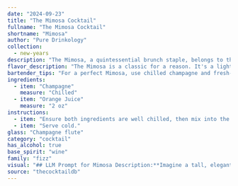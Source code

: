 ```yaml
---
date: "2024-09-23"
title: "The Mimosa Cocktail"
fullname: "The Mimosa Cocktail"
shortname: "Mimosa"
author: "Pure Drinkology"
collection:
  - new-years
description: "The Mimosa, a quintessential brunch staple, belongs to the **Fizz family**, characterized by the combination of sparkling wine and a citrus juice.  Its origins trace back to the late 19th century, likely originating in France, where it was initially called Buck's Fizz. "
flavor_description: "The Mimosa is a classic for a reason. It's a light and refreshing cocktail with a vibrant citrus flavor. The champagne provides a delicate effervescence and dry, yeasty notes, while the orange juice adds a burst of sweetness and tang. The combination is perfectly balanced, making it an ideal brunch or celebratory drink.  "
bartender_tips: "For a perfect Mimosa, use chilled champagne and fresh-squeezed orange juice.  A 1:1 ratio is classic, but adjust to your taste.  Gently pour the juice into the champagne to avoid excessive foaming.  Don't overfill the glass, leaving room for a garnish of orange peel or a fresh raspberry. "
ingredients:
  - item: "Champagne"
    measure: "Chilled"
  - item: "Orange Juice"
    measure: "2 oz"
instructions:
  - item: "Ensure both ingredients are well chilled, then mix into the glass."
  - item: "Serve cold."
glass: "Champagne flute"
category: "cocktail"
has_alcohol: true
base_spirit: "wine"
family: "fizz"
visual: "## LLM Prompt for Mimosa Description:**Imagine a tall, elegant champagne flute filled to the brim with a vibrant, effervescent concoction.  Describe the visual elements of this classic cocktail:*** **What color is the drink?**  Is it a pale, golden yellow, or a more vibrant, almost orange hue?* **How does the light interact with the drink?**  Does it sparkle and shimmer, reflecting the light in a myriad of tiny bubbles?* **What about the bubbles themselves?**  Are they fine and delicate, creating a constant stream of upward movement, or are they larger and more pronounced?* **Are there any layers or gradients in the drink?**  Does the orange juice blend seamlessly with the champagne, or are there distinct layers of color?* **What about the rim of the glass?**  Is it adorned with a sugared rim, or is it plain?* **What other visual details contribute to the overall impression of this drink?**  Is it a refreshing, summery delight, or does it exude a sophisticated, celebratory vibe?**Your goal is to paint a vivid picture of the Mimosa through words, capturing its essence and inviting the reader to imagine its delightful appearance.** "
source: "thecocktaildb"
---
```



